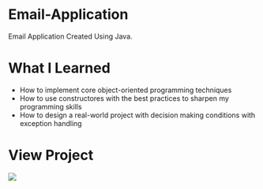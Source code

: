 # Email-Application
Email Application Created Using Java.

# What I Learned
* How to implement core object-oriented programming techniques
* How to use constructores with the best practices to sharpen my programming skills
* How to design a real-world project with decision making conditions with exception handling

# View Project
![](readme.gif)
